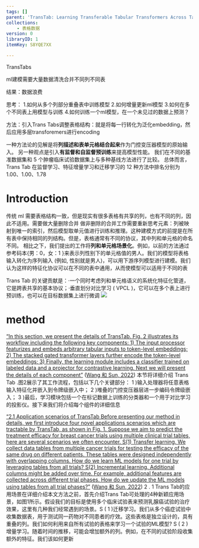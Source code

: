 ```yaml
---
tags: []
parent: 'TransTab: Learning Transferable Tabular Transformers Across Tables'
collections:
    - 表格数据
version: 0
libraryID: 1
itemKey: S8YQE7XX

---
```

TransTabs

ml建模需要大量数据清洗合并不同列不同表

结果：数据浪费

思考： 1.如何从多个列部分重叠表中训练模型 2.如何增量更新ml模型 3.如何在多个不同表上用模型与训练 4.如何训练一个ml模型，在一个未见过的数据上预测？

方法：引入Trans Tabs调整表格结构：就是将每一行转化为泛化embedding，然后应用多层transforemers进行encoding

一种方法论的见解是将**列描述和表单元格结合起来**作为门控变压器模型的原始输入。 另一种观点是引入**有监督和自监督预训练**来提高模型性能。 我们在不同的基准数据集和 5 个肿瘤临床试验数据集上与多种基线方法进行了比较。 总体而言，Trans Tab 在监督学习、特征增量学习和迁移学习的 12 种方法中排名分别为 1.00、1.00、1.78

# Introduction

传统 ml 需要表格结构一致，但是现实有很多表格有共享的列，也有不同的列，因此不适用。需要做大量删除合并 做非删除的合并工作需要重新思考元素：列被映射到唯一的索引，然后模型取单元值进行训练和推理。这种建模方式的前提是在所有表中保持相同的列结构。但是，表格通常有不同的协议，其中列和单元格的命名不同。 相比之下，我们提出的工作将**列和单元格场景化**。例如，以前的方法通过参考码本{男：0，女：1 }来表示列性别下的单元格值的男人。我们的模型将表格输入转化为序列输入 (例如, 性别就是男人)，可以用下游序列模型进行建模。我们认为这样的特征化协议可以在不同的表中通用，从而使模型可以适用于不同的表

Trans Tab 的关键贡献是：·一个同时考虑列和单元格语义的系统化特征化管道，它是跨表共享的基本协议；·垂直划分对比学习 ( VPCL )，它可以在多个表上进行预训练，也可以在目标数据集上进行微调 ![](Pasted%20image%2020240308112022.png)

# method

<span class="highlight" data-annotation="%7B%22attachmentURI%22%3A%22http%3A%2F%2Fzotero.org%2Fusers%2Flocal%2FYaQY4OXl%2Fitems%2FF4ZRCHUS%22%2C%22pageLabel%22%3A%222%22%2C%22position%22%3A%7B%22rects%22%3A%5B%5D%7D%2C%22citationItem%22%3A%7B%22uris%22%3A%5B%22http%3A%2F%2Fzotero.org%2Fusers%2Flocal%2FYaQY4OXl%2Fitems%2FHSFYB4S6%22%5D%2C%22locator%22%3A%222%22%7D%7D" ztype="zhighlight"><a href="zotero://open-pdf/library/items/F4ZRCHUS?page=NaN">“In this section, we present the details of TransTab. Fig. 2 illustrates its workflow including the following key components: 1) The input processor featurizes and embeds arbitrary tabular inputs to token-level embeddings; 2) The stacked gated transformer layers further encode the token-level embeddings; 3) Finally, the learning module includes a classifier trained on labeled data and a projector for contrastive learning. Next we will present the details of each component”</a></span> <span class="citation" data-citation="%7B%22citationItems%22%3A%5B%7B%22uris%22%3A%5B%22http%3A%2F%2Fzotero.org%2Fusers%2Flocal%2FYaQY4OXl%2Fitems%2FHSFYB4S6%22%5D%2C%22itemData%22%3A%7B%22id%22%3A%22http%3A%2F%2Fzotero.org%2Fusers%2Flocal%2FYaQY4OXl%2Fitems%2FHSFYB4S6%22%2C%22type%22%3A%22article%22%2C%22abstract%22%3A%22Tabular%20data%20(or%20tables)%20are%20the%20most%20widely%20used%20data%20format%20in%20machine%20learning%20(ML).%20However%2C%20ML%20models%20often%20assume%20the%20table%20structure%20keeps%20%EF%AC%81xed%20in%20training%20and%20testing.%20Before%20ML%20modeling%2C%20heavy%20data%20cleaning%20is%20required%20to%20merge%20disparate%20tables%20with%20different%20columns.%20This%20preprocessing%20often%20incurs%20signi%EF%AC%81cant%20data%20waste%20(e.g.%2C%20removing%20unmatched%20columns%20and%20samples).%20How%20to%20learn%20ML%20models%20from%20multiple%20tables%20with%20partially%20overlapping%20columns%3F%20How%20to%20incrementally%20update%20ML%20models%20as%20more%20columns%20become%20available%20over%20time%3F%20Can%20we%20leverage%20model%20pretraining%20on%20multiple%20distinct%20tables%3F%20How%20to%20train%20an%20ML%20model%20which%20can%20predict%20on%20an%20unseen%20table%3F%20To%20answer%20all%20those%20questions%2C%20we%20propose%20to%20relax%20%EF%AC%81xed%20table%20structures%20by%20introducing%20a%20Transferable%20Tabular%20Transformer%20(TransTab)%20for%20tables.%20The%20goal%20of%20TransTab%20is%20to%20convert%20each%20sample%20(a%20row%20in%20the%20table)%20to%20a%20generalizable%20embedding%20vector%2C%20and%20then%20apply%20stacked%20transformers%20for%20feature%20encoding.%20One%20methodology%20insight%20is%20combining%20column%20description%20and%20table%20cells%20as%20the%20raw%20input%20to%20a%20gated%20transformer%20model.%20The%20other%20insight%20is%20to%20introduce%20supervised%20and%20self-supervised%20pretraining%20to%20improve%20model%20performance.%20We%20compare%20TransTab%20with%20multiple%20baseline%20methods%20on%20diverse%20benchmark%20datasets%20and%20%EF%AC%81ve%20oncology%20clinical%20trial%20datasets.%20Overall%2C%20TransTab%20ranks%201.00%2C%201.00%2C%201.78%20out%20of%2012%20methods%20in%20supervised%20learning%2C%20feature%20incremental%20learning%2C%20and%20transfer%20learning%20scenarios%2C%20respectively%3B%20and%20the%20proposed%20pretraining%20leads%20to%202.3%25%20AUC%20lift%20on%20average%20over%20the%20supervised%20learning.%22%2C%22language%22%3A%22en%22%2C%22note%22%3A%22arXiv%3A2205.09328%20%5Bcs%5D%22%2C%22number%22%3A%22arXiv%3A2205.09328%22%2C%22publisher%22%3A%22arXiv%22%2C%22source%22%3A%22arXiv.org%22%2C%22title%22%3A%22TransTab%3A%20Learning%20Transferable%20Tabular%20Transformers%20Across%20Tables%22%2C%22title-short%22%3A%22TransTab%22%2C%22URL%22%3A%22http%3A%2F%2Farxiv.org%2Fabs%2F2205.09328%22%2C%22author%22%3A%5B%7B%22family%22%3A%22Wang%22%2C%22given%22%3A%22Zifeng%22%7D%2C%7B%22family%22%3A%22Sun%22%2C%22given%22%3A%22Jimeng%22%7D%5D%2C%22accessed%22%3A%7B%22date-parts%22%3A%5B%5B%222024%22%2C3%2C1%5D%5D%7D%2C%22issued%22%3A%7B%22date-parts%22%3A%5B%5B%222022%22%2C9%2C16%5D%5D%7D%7D%7D%5D%2C%22properties%22%3A%7B%7D%7D" ztype="zcitation">(<span class="citation-item"><a href="zotero://select/library/items/HSFYB4S6">Wang 和 Sun, 2022</a></span>)</span> 
本节将详细介绍 Trans Tab .图2展示了其工作流程，包括以下几个关键部分：
1 )输入处理器将任意表格输入特征化并嵌入到令牌级嵌入中；
2 )堆叠的门控变压器层进一步编码令牌级嵌入；
3 )最后，学习模块包括一个在标记数据上训练的分类器和一个用于对比学习的投影仪。接下来我们将介绍每个组件的详细信息

<span class="highlight" data-annotation="%7B%22attachmentURI%22%3A%22http%3A%2F%2Fzotero.org%2Fusers%2Flocal%2FYaQY4OXl%2Fitems%2FF4ZRCHUS%22%2C%22pageLabel%22%3A%223%22%2C%22position%22%3A%7B%22rects%22%3A%5B%5D%7D%2C%22citationItem%22%3A%7B%22uris%22%3A%5B%22http%3A%2F%2Fzotero.org%2Fusers%2Flocal%2FYaQY4OXl%2Fitems%2FHSFYB4S6%22%5D%2C%22locator%22%3A%223%22%7D%7D" ztype="zhighlight"><a href="zotero://open-pdf/library/items/F4ZRCHUS?page=NaN">“2.1 Application scenarios of TransTab Before presenting our method in details, we first introduce four novel applications scenarios which are tractable by TransTab, as shown in Fig. 1. Suppose we aim to predict the treatment efficacy for breast cancer trials using multiple clinical trial tables, here are several scenarios we often encounter. S(1) Transfer learning. We collect data tables from multiple cancer trials for testing the efficacy of the same drug on different patients. These tables were designed independently with overlapping columns. How do we learn ML models for one trial by leveraging tables from all trials? S(2) Incremental learning. Additional columns might be added over time. For example, additional features are collected across different trial phases. How do we update the ML models using tables from all trial phases?”</a></span> <span class="citation" data-citation="%7B%22citationItems%22%3A%5B%7B%22uris%22%3A%5B%22http%3A%2F%2Fzotero.org%2Fusers%2Flocal%2FYaQY4OXl%2Fitems%2FHSFYB4S6%22%5D%2C%22itemData%22%3A%7B%22id%22%3A%22http%3A%2F%2Fzotero.org%2Fusers%2Flocal%2FYaQY4OXl%2Fitems%2FHSFYB4S6%22%2C%22type%22%3A%22article%22%2C%22abstract%22%3A%22Tabular%20data%20(or%20tables)%20are%20the%20most%20widely%20used%20data%20format%20in%20machine%20learning%20(ML).%20However%2C%20ML%20models%20often%20assume%20the%20table%20structure%20keeps%20%EF%AC%81xed%20in%20training%20and%20testing.%20Before%20ML%20modeling%2C%20heavy%20data%20cleaning%20is%20required%20to%20merge%20disparate%20tables%20with%20different%20columns.%20This%20preprocessing%20often%20incurs%20signi%EF%AC%81cant%20data%20waste%20(e.g.%2C%20removing%20unmatched%20columns%20and%20samples).%20How%20to%20learn%20ML%20models%20from%20multiple%20tables%20with%20partially%20overlapping%20columns%3F%20How%20to%20incrementally%20update%20ML%20models%20as%20more%20columns%20become%20available%20over%20time%3F%20Can%20we%20leverage%20model%20pretraining%20on%20multiple%20distinct%20tables%3F%20How%20to%20train%20an%20ML%20model%20which%20can%20predict%20on%20an%20unseen%20table%3F%20To%20answer%20all%20those%20questions%2C%20we%20propose%20to%20relax%20%EF%AC%81xed%20table%20structures%20by%20introducing%20a%20Transferable%20Tabular%20Transformer%20(TransTab)%20for%20tables.%20The%20goal%20of%20TransTab%20is%20to%20convert%20each%20sample%20(a%20row%20in%20the%20table)%20to%20a%20generalizable%20embedding%20vector%2C%20and%20then%20apply%20stacked%20transformers%20for%20feature%20encoding.%20One%20methodology%20insight%20is%20combining%20column%20description%20and%20table%20cells%20as%20the%20raw%20input%20to%20a%20gated%20transformer%20model.%20The%20other%20insight%20is%20to%20introduce%20supervised%20and%20self-supervised%20pretraining%20to%20improve%20model%20performance.%20We%20compare%20TransTab%20with%20multiple%20baseline%20methods%20on%20diverse%20benchmark%20datasets%20and%20%EF%AC%81ve%20oncology%20clinical%20trial%20datasets.%20Overall%2C%20TransTab%20ranks%201.00%2C%201.00%2C%201.78%20out%20of%2012%20methods%20in%20supervised%20learning%2C%20feature%20incremental%20learning%2C%20and%20transfer%20learning%20scenarios%2C%20respectively%3B%20and%20the%20proposed%20pretraining%20leads%20to%202.3%25%20AUC%20lift%20on%20average%20over%20the%20supervised%20learning.%22%2C%22language%22%3A%22en%22%2C%22note%22%3A%22arXiv%3A2205.09328%20%5Bcs%5D%22%2C%22number%22%3A%22arXiv%3A2205.09328%22%2C%22publisher%22%3A%22arXiv%22%2C%22source%22%3A%22arXiv.org%22%2C%22title%22%3A%22TransTab%3A%20Learning%20Transferable%20Tabular%20Transformers%20Across%20Tables%22%2C%22title-short%22%3A%22TransTab%22%2C%22URL%22%3A%22http%3A%2F%2Farxiv.org%2Fabs%2F2205.09328%22%2C%22author%22%3A%5B%7B%22family%22%3A%22Wang%22%2C%22given%22%3A%22Zifeng%22%7D%2C%7B%22family%22%3A%22Sun%22%2C%22given%22%3A%22Jimeng%22%7D%5D%2C%22accessed%22%3A%7B%22date-parts%22%3A%5B%5B%222024%22%2C3%2C1%5D%5D%7D%2C%22issued%22%3A%7B%22date-parts%22%3A%5B%5B%222022%22%2C9%2C16%5D%5D%7D%7D%7D%5D%2C%22properties%22%3A%7B%7D%7D" ztype="zcitation">(<span class="citation-item"><a href="zotero://select/library/items/HSFYB4S6">Wang 和 Sun, 2022</a></span>)</span> 2 . 1 Trans Tab的应用场景在详细介绍本文方法之前，首先介绍Trans Tab可处理的4种新颖应用场景，如图1所示。假设我们的目标是使用多个临床试验表来预测乳腺癌试验的治疗效果，这里有几种我们经常遇到的场景。S ( 1 )迁移学习。我们从多个癌症试验中收集数据表，用于测试同一药物对不同患者的疗效。这些表格是独立设计的，具有重叠的列。我们如何利用来自所有试验的表格来学习一个试验的ML模型? S ( 2 )增量学习。随着时间的推移，可能会增加额外的列。例如，在不同的试验阶段收集额外的特征。我们该如何更新
